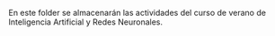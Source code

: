 En este folder se almacenarán las actividades del curso de verano de Inteligencia Artificial y Redes Neuronales.
